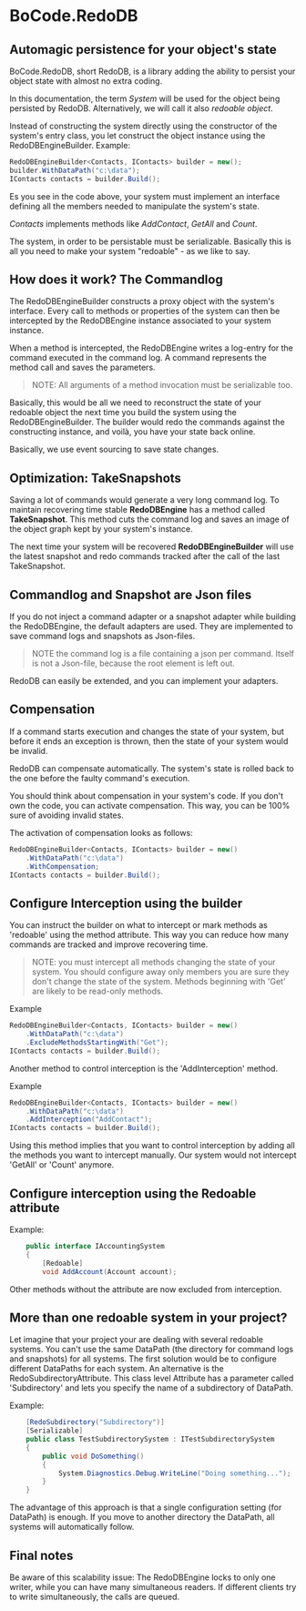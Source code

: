 # BoCode.RedoDB

## Automagic persistence for your object's state

BoCode.RedoDB, short RedoDB, is a library adding the ability to persist your object state with almost no extra coding.

In this documentation, the term *System* will be used for the object being persisted by RedoDB. Alternatively, we will call it also *redoable object*. 

Instead of constructing the system directly using the constructor of the system's entry class, you let construct the object instance using the RedoDBEngineBuilder. Example:

```c#
RedoDBEngineBuilder<Contacts, IContacts> builder = new();
builder.WithDataPath("c:\data");
IContacts contacts = builder.Build();
```

Es you see in the code above, your system must implement an interface defining all the members needed to manipulate the system's state. 

*Contacts* implements methods like *AddContact*, *GetAll* and *Count*. 

The system, in order to be persistable must be serializable. Basically this is all you need to make your system "redoable" - as we like to say.

## How does it work? The Commandlog

The RedoDBEngineBuilder constructs a proxy object with the system's interface. Every call to methods or properties of the system can then be intercepted by the RedoDBEngine instance associated to your system instance.

When a method is intercepted, the RedoDBEngine writes a log-entry for the command executed in the command log. A command represents the method call and saves the parameters. 

>NOTE: All arguments of a method invocation must be serializable too.

Basically, this would be all we need to reconstruct the state of your redoable object the next time you build the system using the RedoDBEngineBuilder. The builder would redo the commands against the constructing instance, and voilà, you have your state back online.

Basically, we use event sourcing to save state changes. 

## Optimization: TakeSnapshots
Saving a lot of commands would generate a very long command log. To maintain recovering time stable **RedoDBEngine** has a method called __TakeSnapshot__. This method cuts the command log and saves an image of the object graph kept by your system's instance. 

The next time your system will be recovered **RedoDBEngineBuilder** will use the latest snapshot and redo commands tracked after the call of the last TakeSnapshot.

## Commandlog and Snapshot are Json files

If you do not inject a command adapter or a snapshot adapter while building the RedoDBEngine, the default adapters are used. They are implemented to save command logs and snapshots as Json-files.

>NOTE the command log is a file containing a json per command. Itself is not a Json-file, because the root element is left out.

RedoDB can easily be extended, and you can implement your adapters.

## Compensation
If a command starts execution and changes the state of your system, but before it ends an exception is thrown, then the state of your system would be invalid.

RedoDB can compensate automatically. The system's state is rolled back to the one before the faulty command's execution.

You should think about compensation in your system's code. If you don't own the code, you can activate compensation. This way, you can be 100% sure of avoiding invalid states.

The activation of compensation looks as follows:

```c#
RedoDBEngineBuilder<Contacts, IContacts> builder = new()
    .WithDataPath("c:\data")
    .WithCompensation;
IContacts contacts = builder.Build();
```

## Configure **Interception** using the builder

You can instruct the builder on what to intercept or mark methods as 'redoable' using the method attribute. This way you can reduce how many commands are tracked and improve recovering time.

> NOTE: you must intercept all methods changing the state of your system. You should configure away only members you are sure they don't change the state of the system. Methods beginning with 'Get' are likely to be read-only methods.

Example
```c#
RedoDBEngineBuilder<Contacts, IContacts> builder = new()
    .WithDataPath("c:\data")
    .ExcludeMethodsStartingWith("Get");
IContacts contacts = builder.Build();

```

Another method to control interception is the 'AddInterception' method. 

Example
```c#
RedoDBEngineBuilder<Contacts, IContacts> builder = new()
    .WithDataPath("c:\data")
    .AddInterception("AddContact");
IContacts contacts = builder.Build();
```

Using this method implies that you want to control interception by adding all the methods you want to intercept manually. Our system would not intercept 'GetAll' or 'Count' anymore.

## Configure interception using the __Redoable__ attribute

Example:

```c#
    public interface IAccountingSystem
    {
        [Redoable]
        void AddAccount(Account account);
```

Other methods without the attribute are now excluded from interception. 

## More than one redoable system in your project?

Let imagine that your project your are dealing with several redoable systems. You can't use the same DataPath (the directory for command logs and snapshots) for all systems. The first solution would be to configure different DataPaths for each system. An alternative is the RedoSubdirectoryAttribute. This class level Attribute has a parameter called 'Subdirectory' and lets you specify the name of a subdirectory of DataPath. 

Example:
```c#
    [RedoSubdirectory("Subdirectory")]
    [Serializable]
    public class TestSubdirectorySystem : ITestSubdirectorySystem 
    {
        public void DoSomething()
        {
            System.Diagnostics.Debug.WriteLine("Doing something...");
        }
    }
```

The advantage of this approach is that a single configuration setting (for DataPath) is enough. If you move to another directory the DataPath, all systems will automatically follow.

## Final notes
Be aware of this scalability issue: The RedoDBEngine locks to only one writer, while you can have many simultaneous readers. If different clients try to write simultaneously, the calls are queued. 





